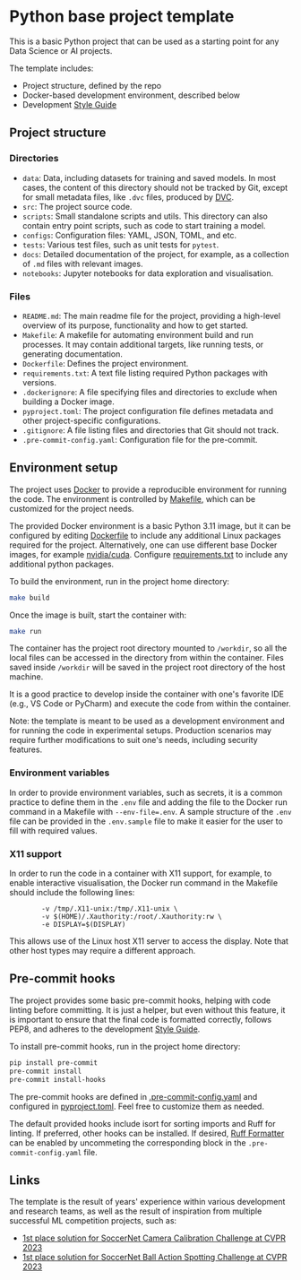# Python base project template

This is a basic Python project that can be used as a starting point for any
Data Science or AI projects.

The template includes:

- Project structure, defined by the repo
- Docker-based development environment, described below
- Development [Style Guide](GUIDE.md)

## Project structure

### Directories

* `data`: Data, including datasets for training and saved models. In most cases, the content of this directory should not be tracked by Git, except for small metadata files, like `.dvc` files, produced by [DVC](https://dvc.org/doc).
* `src`: The project source code.
* `scripts`: Small standalone scripts and utils. This directory can also contain entry point scripts, such as code to start training a model.
* `configs`: Configuration files: YAML, JSON, TOML, and etc.
* `tests`: Various test files, such as unit tests for `pytest`.
* `docs`: Detailed documentation of the project, for example, as a collection of `.md` files with relevant images.
* `notebooks`: Jupyter notebooks for data exploration and visualisation.

### Files

* `README.md`: The main readme file for the project, providing a high-level overview of its purpose, functionality and how to get started.
* `Makefile`: A makefile for automating environment build and run processes. It may contain additional targets, like running tests, or generating documentation.
* `Dockerfile`: Defines the project environment.
* `requirements.txt`: A text file listing required Python packages with versions.
* `.dockerignore`: A file specifying files and directories to exclude when building a Docker image.
* `pyproject.toml`: The project configuration file defines metadata and other project-specific configurations.
* `.gitignore`: A file listing files and directories that Git should not track.
* `.pre-commit-config.yaml`: Configuration file for the pre-commit.

## Environment setup

The project uses [Docker](https://docs.docker.com/) to provide a reproducible environment for running
the code. The environment is controlled by [Makefile](Makefile), which can be customized
for the project needs.

The provided Docker environment is a basic Python 3.11 image, but it can be
configured by editing [Dockerfile](Dockerfile) to include any additional Linux
packages required for the project. Alternatively, one can use different base
Docker images, for example [nvidia/cuda](https://hub.docker.com/r/nvidia/cuda/#!).
Configure [requirements.txt](requirements.txt) to include any additional python
packages.

To build the environment, run in the project home directory:
```bash
make build
```

Once the image is built, start the container with:
```bash
make run
```

The container has the project root directory mounted to `/workdir`,
so all the local files can be accessed in the directory from within the container. Files saved
inside `/workdir` will be saved in the project root directory of the host machine.

It is a good practice to develop inside the container with one's favorite IDE
(e.g., VS Code or PyCharm) and execute the code from within the container.

Note: the template is meant to be used as a development environment and for
running the code in experimental setups. Production scenarios may require further modifications
to suit one's needs, including security features.

### Environment variables

In order to provide environment variables, such as secrets, it is a common practice to define them in the `.env` file and adding the file to the Docker run command in a Makefile with `--env-file=.env`. A sample structure of the `.env` file can be provided in the `.env.sample` file to make it easier for the user to fill with required values.

### X11 support

In order to run the code in a container with X11 support, for example, to enable interactive visualisation, the Docker run command in the Makefile should include the following lines:

```
        -v /tmp/.X11-unix:/tmp/.X11-unix \
        -v $(HOME)/.Xauthority:/root/.Xauthority:rw \
        -e DISPLAY=$(DISPLAY)
```

This allows use of the Linux host X11 server to access the display. Note that other host types may require a different approach.

## Pre-commit hooks

The project provides some basic pre-commit hooks, helping with code linting before committing. It is just a helper, but even without this feature, it is important to ensure that the final code is formatted correctly, follows PEP8, and adheres to the development [Style Guide](GUIDE.md).

To install pre-commit hooks, run in the project home directory:
```bash
pip install pre-commit
pre-commit install
pre-commit install-hooks
```

The pre-commit hooks are defined in [.pre-commit-config.yaml](.pre-commit-config.yaml) and configured in [pyproject.toml](pyproject.toml). Feel free to customize them as needed.

The default provided hooks include isort for sorting imports and Ruff for linting. If preferred, other hooks can be installed. If desired, [Ruff Formatter](https://docs.astral.sh/ruff/formatter/) can be enabled by uncommeting the corresponding block in the `.pre-commit-config.yaml` file.

## Links

The template is the result of years' experience within various development and research teams, as well as the result of inspiration from multiple successful ML competition projects, such as:
* [1st place solution for SoccerNet Camera Calibration Challenge at CVPR 2023](https://github.com/NikolasEnt/soccernet-calibration-sportlight)
* [1st place solution for SoccerNet Ball Action Spotting Challenge at CVPR 2023](https://github.com/lRomul/ball-action-spotting)
